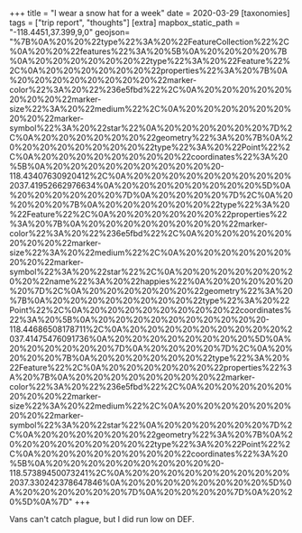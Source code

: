 +++
title = "I wear a snow hat for a week"
date = 2020-03-29
[taxonomies]
tags = ["trip report", "thoughts"]
[extra]
mapbox_static_path = "-118.4451,37.399,9,0"
geojson= "%7B%0A%20%20%22type%22%3A%20%22FeatureCollection%22%2C%0A%20%20%22features%22%3A%20%5B%0A%20%20%20%20%7B%0A%20%20%20%20%20%20%22type%22%3A%20%22Feature%22%2C%0A%20%20%20%20%20%20%22properties%22%3A%20%7B%0A%20%20%20%20%20%20%20%20%22marker-color%22%3A%20%22%236e5fbd%22%2C%0A%20%20%20%20%20%20%20%20%22marker-size%22%3A%20%22medium%22%2C%0A%20%20%20%20%20%20%20%20%22marker-symbol%22%3A%20%22star%22%0A%20%20%20%20%20%20%7D%2C%0A%20%20%20%20%20%20%22geometry%22%3A%20%7B%0A%20%20%20%20%20%20%20%20%22type%22%3A%20%22Point%22%2C%0A%20%20%20%20%20%20%20%20%22coordinates%22%3A%20%5B%0A%20%20%20%20%20%20%20%20%20%20-118.43407630920412%2C%0A%20%20%20%20%20%20%20%20%20%2037.41952662976634%0A%20%20%20%20%20%20%20%20%5D%0A%20%20%20%20%20%20%7D%0A%20%20%20%20%7D%2C%0A%20%20%20%20%7B%0A%20%20%20%20%20%20%22type%22%3A%20%22Feature%22%2C%0A%20%20%20%20%20%20%22properties%22%3A%20%7B%0A%20%20%20%20%20%20%20%20%22marker-color%22%3A%20%22%236e5fbd%22%2C%0A%20%20%20%20%20%20%20%20%22marker-size%22%3A%20%22medium%22%2C%0A%20%20%20%20%20%20%20%20%22marker-symbol%22%3A%20%22star%22%2C%0A%20%20%20%20%20%20%20%20%22name%22%3A%20%22happies%22%0A%20%20%20%20%20%20%7D%2C%0A%20%20%20%20%20%20%22geometry%22%3A%20%7B%0A%20%20%20%20%20%20%20%20%22type%22%3A%20%22Point%22%2C%0A%20%20%20%20%20%20%20%20%22coordinates%22%3A%20%5B%0A%20%20%20%20%20%20%20%20%20%20-118.44686508178711%2C%0A%20%20%20%20%20%20%20%20%20%2037.41475476091736%0A%20%20%20%20%20%20%20%20%5D%0A%20%20%20%20%20%20%7D%0A%20%20%20%20%7D%2C%0A%20%20%20%20%7B%0A%20%20%20%20%20%20%22type%22%3A%20%22Feature%22%2C%0A%20%20%20%20%20%20%22properties%22%3A%20%7B%0A%20%20%20%20%20%20%20%20%22marker-color%22%3A%20%22%236e5fbd%22%2C%0A%20%20%20%20%20%20%20%20%22marker-size%22%3A%20%22medium%22%2C%0A%20%20%20%20%20%20%20%20%22marker-symbol%22%3A%20%22star%22%0A%20%20%20%20%20%20%7D%2C%0A%20%20%20%20%20%20%22geometry%22%3A%20%7B%0A%20%20%20%20%20%20%20%20%22type%22%3A%20%22Point%22%2C%0A%20%20%20%20%20%20%20%20%22coordinates%22%3A%20%5B%0A%20%20%20%20%20%20%20%20%20%20-118.57389450073241%2C%0A%20%20%20%20%20%20%20%20%20%2037.330242378647846%0A%20%20%20%20%20%20%20%20%5D%0A%20%20%20%20%20%20%7D%0A%20%20%20%20%7D%0A%20%20%5D%0A%7D"
+++

Vans can't catch plague, but I did run low on DEF.

<!-- more -->
